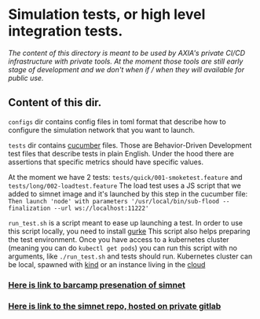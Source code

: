 # Simulation tests, or high level integration tests.


_The content of this directory is meant to be used by AXIA's private CI/CD
infrastructure with private tools. At the moment those tools are still early
stage of development and we don't when if / when they will available for
public use._


## Content of this dir. 

`configs` dir contains config files in toml format that describe how to
configure the simulation network that you want to launch.

`tests` dir contains [cucumber](https://cucumber.io/) files. Those are 
Behavior-Driven Development test files that describe tests in plain English.
Under the hood there are assertions that specific metrics should have specific
values. 

At the moment we have 2 tests: `tests/quick/001-smoketest.feature` and
`tests/long/002-loadtest.feature`
The load test uses a JS script that we added to simnet image and it's launched
by this step in the cucumber file:
`Then launch 'node' with parameters '/usr/local/bin/sub-flood --finalization --url ws://localhost:11222'`

`run_test.sh` is a script meant to ease up launching a test.
In order to use this script locally, you need to install 
[gurke](https://github.com/axia-tech/gurke)
This script also helps preparing the test environment. Once you have access to 
a kubernetes cluster (meaning you can do `kubectl get pods`) you can run this 
script with no arguments, like `./run_test.sh` and tests should run.
Kubernetes cluster can be local, spawned with 
[kind](https://kind.sigs.k8s.io/docs/user/quick-start/#installation)
or an instance living in the 
[cloud](https://github.com/axia-tech/gurke/blob/main/docs/How-to-setup-access-to-gke-k8s-cluster.md) 


### [Here is link to barcamp presenation of simnet](https://www.crowdcast.io/e/ph49xu01)
### [Here is link to the simnet repo, hosted on private gitlab](https://gitlab.axiacoin.network/axia/simnet/-/tree/master)
